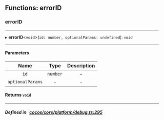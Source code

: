 ## Functions: errorID

### errorID


___
▸ **errorID**<`void`\>(`id: number, optionalParams: undefined`): `void`
___


#### Parameters

| Name | Type | Description |
| :------: | :------: | :------: |
| `id` | `number` | - |
| `optionalParams` | - | - |

#### Returns `void` 
___


##### Defined in &nbsp;   [cocos/core/platform/debug.ts:295](https://github.com/cocos-creator/engine/blob/c7bf6b8a9/cocos/core/platform/debug.ts#L295)&nbsp;
